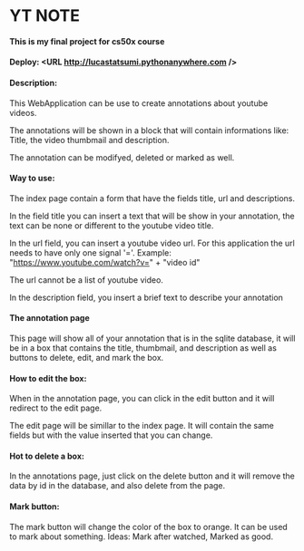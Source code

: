 # YT NOTE
#### This is my final project for cs50x course
#### Deploy: <URL http://lucastatsumi.pythonanywhere.com />
#### Description:
This WebApplication can be use to create annotations about youtube videos.

The annotations will be shown in a block that will contain informations like: 
Title, the video thumbmail and description.

The annotation can be modifyed, deleted or marked as well.

#### Way to use:
The index page contain a form that have the fields title, url and descriptions.

In the field title you can insert a text that will be show in your annotation, the 
text can be none or different to the youtube video title.

In the url field, you can insert a youtube video url. For this application the 
url needs to have only one signal '='. 
Example: "https://www.youtube.com/watch?v=" + "video id"

The url cannot be a list of youtube video.

In the description field, you insert a brief text to describe your annotation

#### The annotation page

This page will show all of your annotation that is in the sqlite database, it 
will be in a box that contains the title, thumbmail, and description as well as
buttons to delete, edit, and mark the box.

#### How to edit the box:

When in the annotation page, you can click in the edit button and it will redirect
to the edit page.

The edit page will be simillar to the index page. It will contain the same fields
but with the value inserted that you can change.

#### Hot to delete a box:

In the annotations page, just click on the delete button and it will remove the
data by id in the database, and also delete from the page.

#### Mark button:

The mark button will change the color of the box to orange. It can be used to mark
about something. Ideas: Mark after watched, Marked as good.


